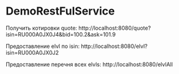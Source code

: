 # DemoRestFulService

Получить котировки quote:
http://localhost:8080/quote?isin=RU000A0JX0J4&bid=100.2&ask=101.9

Предоставление elvl по isin:
http://localhost:8080/elvl?isin=RU000A0JX0J2

Предоставление перечня всех elvls:
http://localhost:8080/elvlAll


